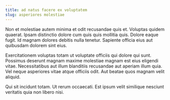 ```yaml
---
title: ad natus facere ex voluptatem
slug: asperiores molestiae
---
```


Non et molestiae autem minima et odit recusandae quis et. Voluptas quidem quaerat. Ipsam distinctio dolore cum quis quis mollitia quis. Dolore eaque fugit. Id magnam dolores debitis nulla tenetur. Sapiente officia eius aut quibusdam dolorem sint eius.

Exercitationem voluptas totam ut voluptate officiis qui dolore qui sunt. Possimus deserunt magnam maxime molestiae magnam est eius eligendi vitae. Necessitatibus aut illum blanditiis recusandae aut aperiam illum quia. Vel neque asperiores vitae atque officiis odit. Aut beatae quos magnam velit aliquid.

Qui sit incidunt totam. Ut rerum occaecati. Est ipsum velit similique nesciunt veritatis quia non libero nisi.
